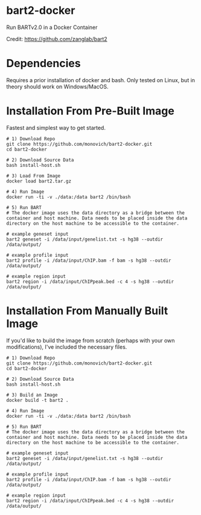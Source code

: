 # bart2-docker
Run BARTv2.0 in a Docker Container

Credit:
https://github.com/zanglab/bart2

# Dependencies
Requires a prior installation of docker and bash. Only tested on Linux, but in theory should work on Windows/MacOS.

# Installation From Pre-Built Image
Fastest and simplest way to get started.

```
# 1) Download Repo
git clone https://github.com/monovich/bart2-docker.git
cd bart2-docker

# 2) Download Source Data
bash install-host.sh

# 3) Load From Image
docker load bart2.tar.gz

# 4) Run Image
docker run -ti -v ./data:/data bart2 /bin/bash

# 5) Run BART
# The docker image uses the data directory as a bridge between the container and host machine. Data needs to be placed inside the data directory on the host machine to be accessible to the container.

# example geneset input
bart2 geneset -i /data/input/genelist.txt -s hg38 --outdir /data/output/

# example profile input
bart2 profile -i /data/input/ChIP.bam -f bam -s hg38 --outdir /data/output/

# example region input
bart2 region -i /data/input/ChIPpeak.bed -c 4 -s hg38 --outdir /data/output/
```

# Installation From Manually Built Image
If you'd like to build the image from scratch (perhaps with your own modifications), I've included the necessary files.

```
# 1) Download Repo
git clone https://github.com/monovich/bart2-docker.git
cd bart2-docker

# 2) Download Source Data
bash install-host.sh

# 3) Build an Image
docker build -t bart2 .

# 4) Run Image
docker run -ti -v ./data:/data bart2 /bin/bash

# 5) Run BART
# The docker image uses the data directory as a bridge between the container and host machine. Data needs to be placed inside the data directory on the host machine to be accessible to the container.

# example geneset input
bart2 geneset -i /data/input/genelist.txt -s hg38 --outdir /data/output/

# example profile input
bart2 profile -i /data/input/ChIP.bam -f bam -s hg38 --outdir /data/output/

# example region input
bart2 region -i /data/input/ChIPpeak.bed -c 4 -s hg38 --outdir /data/output/
```
